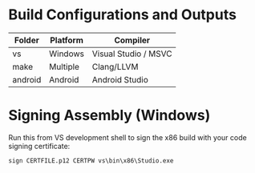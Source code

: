 # Build Configurations and Outputs

| Folder  | Platform | Compiler             |
|---------|----------|----------------------|
| vs      | Windows  | Visual Studio / MSVC |
| make    | Multiple | Clang/LLVM           |
| android | Android  | Android Studio       |

# Signing Assembly (Windows)

Run this from VS development shell to sign the x86 build with your code signing certificate:

```
sign CERTFILE.p12 CERTPW vs\bin\x86\Studio.exe
```
